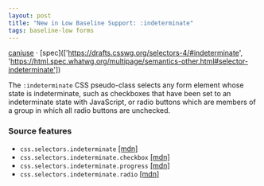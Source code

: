 ```yaml
---
layout: post
title: "New in Low Baseline Support: :indeterminate"
tags: baseline-low forms
---
```


[caniuse](https://caniuse.com/?search=indeterminate) · [spec](['https://drafts.csswg.org/selectors-4/#indeterminate', 'https://html.spec.whatwg.org/multipage/semantics-other.html#selector-indeterminate'])

The `:indeterminate` CSS pseudo-class selects any form element whose state is indeterminate, such as checkboxes that have been set to an indeterminate state with JavaScript, or radio buttons which are members of a group in which all radio buttons are unchecked.

### Source features

- ``css.selectors.indeterminate`` [[mdn]](https://developer.mozilla.org/en-US/search?q=css.selectors.indeterminate)
- ``css.selectors.indeterminate.checkbox`` [[mdn]](https://developer.mozilla.org/en-US/search?q=css.selectors.indeterminate.checkbox)
- ``css.selectors.indeterminate.progress`` [[mdn]](https://developer.mozilla.org/en-US/search?q=css.selectors.indeterminate.progress)
- ``css.selectors.indeterminate.radio`` [[mdn]](https://developer.mozilla.org/en-US/search?q=css.selectors.indeterminate.radio)
